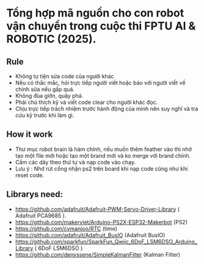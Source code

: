 
# Tổng hợp mã nguồn cho con robot vận chuyển trong cuộc thi FPTU AI & ROBOTIC (2025).

## Rule
- Không tự tiện sửa code của người khác
- Nếu có thắc mắc, hỏi trực tiếp người viết hoặc báo với người viết về chỉnh sửa nếu gấp quá.
- Không đùa giỡn, quậy phá.
- Phải chú thích kỹ và viết code clear cho người khác đọc.
- Chịu trực tiếp trách nhiệm trước hành động của mình nên suy nghĩ và tra cứu kỹ trước khi làm gì.

## How it work
- Thư mục robot brain là hàm chính, nếu muốn thêm feather vào thì nhớ tạo một file mới hoặc tạo một brand mới và ko merge với brand chính.
- Cắm các dây theo thứ tự và nạp code vào chạy.
- Lưu ý : Nhớ rút cổng nhận ps2 trên board khi nạp code cũng như khi reset code.

## Librarys need:
- https://github.com/adafruit/Adafruit-PWM-Servo-Driver-Library ( Adafruit PCA9685 ).
- https://github.com/makerviet/Arduino-PS2X-ESP32-Makerbot (PS2)
- https://github.com/cvmanjoo/RTC (time)
- https://github.com/adafruit/Adafruit_BusIO (Adafruit BusIO)
- https://github.com/sparkfun/SparkFun_Qwiic_6DoF_LSM6DSO_Arduino_Library ( 6DoF LSM6DSO )
- https://github.com/denyssene/SimpleKalmanFilter (Kalman Filter)
